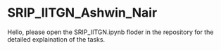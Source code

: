 # SRIP_IITGN_Ashwin_Nair
Hello, please open the SRIP_IITGN.ipynb floder in the repository for the detailed explaination of the tasks.
